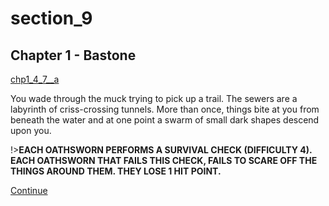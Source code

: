 
# section_9

## Chapter 1 - Bastone

[chp1_4_7__a](../../decomp/app/src/main/res/raw/chp1_4_7__a.mp3 ':include :type=audio')

You wade through the muck trying to pick up a trail. The sewers are a labyrinth of criss-crossing tunnels. More than once, things bite at you from beneath the water and at one point a swarm of small dark shapes descend upon you.

!>**EACH OATHSWORN PERFORMS A SURVIVAL CHECK (DIFFICULTY 4).  EACH OATHSWORN THAT FAILS THIS CHECK, FAILS TO SCARE OFF THE THINGS AROUND THEM. THEY LOSE 1 HIT POINT.** 

[Continue](output/chapter1/section_11.md)


